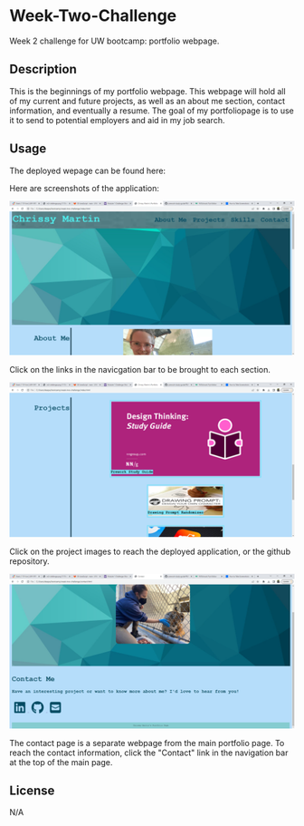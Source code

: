 # Week-Two-Challenge
Week 2 challenge for UW bootcamp: portfolio webpage.


## Description

This is the beginnings of my portfolio webpage. This webpage will hold all of my current and future projects, as well as an about me section, contact  information, and eventually a resume. The goal of my portfoliopage is to use it to send to potential employers and aid in my job search.


## Usage

The deployed wepage can be found here: 

Here are screenshots of the application:

![alt text](assets/screenshots/screenshot1.png)

Click on the links in the navicgation bar to be brought to each section. 

![alt text](assets/screenshots/screenshot3.png)

Click on the project images to reach the deployed application, or the github repository. 

![alt text](assets/screenshots/screenshot4.png)

The contact page is a separate webpage from the main portfolio page. To reach the contact information, click the "Contact" link in the navigation bar at the top of the main page.



## License

N/A
